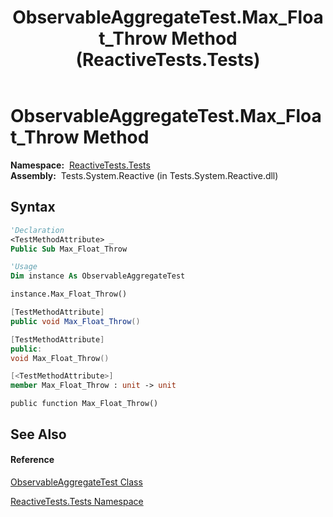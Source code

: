 ﻿---
title: ObservableAggregateTest.Max_Float_Throw Method  (ReactiveTests.Tests)
TOCTitle: Max_Float_Throw Method
ms:assetid: M:ReactiveTests.Tests.ObservableAggregateTest.Max_Float_Throw
ms:mtpsurl: https://msdn.microsoft.com/en-us/library/reactivetests.tests.observableaggregatetest.max_float_throw(v=VS.103)
ms:contentKeyID: 36618986
ms.date: 06/28/2011
mtps_version: v=VS.103
f1_keywords:
- ReactiveTests.Tests.ObservableAggregateTest.Max_Float_Throw
dev_langs:
- CSharp
- JScript
- VB
- FSharp
- c++
---

# ObservableAggregateTest.Max\_Float\_Throw Method

**Namespace:**  [ReactiveTests.Tests](hh289046\(v=vs.103\).md)  
**Assembly:**  Tests.System.Reactive (in Tests.System.Reactive.dll)

## Syntax

``` vb
'Declaration
<TestMethodAttribute> _
Public Sub Max_Float_Throw
```

``` vb
'Usage
Dim instance As ObservableAggregateTest

instance.Max_Float_Throw()
```

``` csharp
[TestMethodAttribute]
public void Max_Float_Throw()
```

``` c++
[TestMethodAttribute]
public:
void Max_Float_Throw()
```

``` fsharp
[<TestMethodAttribute>]
member Max_Float_Throw : unit -> unit 
```

``` jscript
public function Max_Float_Throw()
```

## See Also

#### Reference

[ObservableAggregateTest Class](hh314823\(v=vs.103\).md)

[ReactiveTests.Tests Namespace](hh289046\(v=vs.103\).md)

